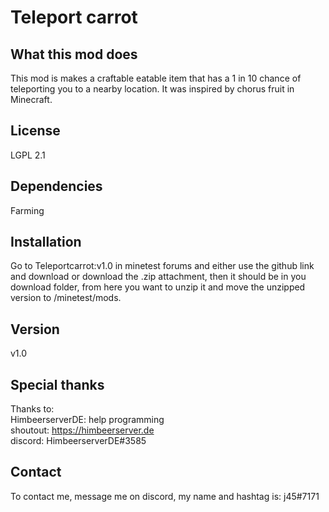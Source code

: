 # Teleport carrot

## What this mod does
This mod is makes a craftable eatable item that has a 1 in 10 chance of teleporting you to a nearby location. It was inspired by chorus fruit in Minecraft.

## License
LGPL 2.1

## Dependencies
Farming

## Installation
Go to Teleportcarrot:v1.0 in minetest forums and either use the github link and download or download the .zip attachment, then it should be in you download folder, from here you want to unzip it and move the unzipped version to /minetest/mods.


## Version
v1.0

## Special thanks
Thanks to:<br />
HimbeerserverDE: help programming<br />
shoutout: https://himbeerserver.de<br />
discord: HimbeerserverDE#3585<br />

## Contact
To contact me, message me on discord, my name and hashtag is: j45#7171
